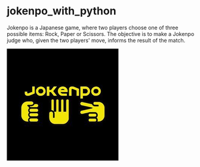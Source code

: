 # jokenpo_with_python

Jokenpo is a Japanese game, where two players choose one of three possible items: Rock, Paper or Scissors. The objective is to make a Jokenpo judge who, given the two players' move, informs the result of the match.

![jokenpo](jokenpo.jpg)
